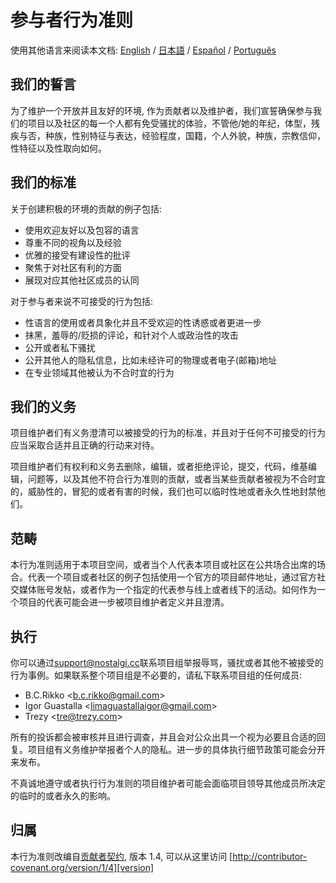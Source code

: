 # 参与者行为准则

使用其他语言来阅读本文档:
[English](/CODE_OF_CONDUCT.md) / [日本語](CODE_OF_CONDUCT-jp.md) / [Español](CODE_OF_CONDUCT-es.md) / [Português](CODE_OF_CONDUCT-pt-BR.md)

## 我们的誓言

为了维护一个开放并且友好的环境, 作为贡献者以及维护者，我们宣誓确保参与我们的项目以及社区的每一个人都有免受骚扰的体验，不管他/她的年纪，体型，残疾与否，种族，性别特征与表达，经验程度，国籍，个人外貌，种族，宗教信仰，性特征以及性取向如何。

## 我们的标准

关于创建积极的环境的贡献的例子包括:

* 使用欢迎友好以及包容的语言
* 尊重不同的视角以及经验
* 优雅的接受有建设性的批评
* 聚焦于对社区有利的方面
* 展现对应其他社区成员的认同

对于参与者来说不可接受的行为包括:

* 性语言的使用或者具象化并且不受欢迎的性诱惑或者更进一步
* 抹黑，羞辱的/贬损的评论，和针对个人或政治性的攻击
* 公开或者私下骚扰
* 公开其他人的隐私信息，比如未经许可的物理或者电子(邮箱)地址
* 在专业领域其他被认为不合时宜的行为

## 我们的义务

项目维护者们有义务澄清可以被接受的行为的标准，并且对于任何不可接受的行为应当采取合适并且正确的行动来对待。

项目维护者们有权利和义务去删除，编辑，或者拒绝评论，提交，代码，维基编辑，问题等，以及其他不符合行为准则的贡献，或者当某些贡献者被视为不合时宜的，威胁性的，冒犯的或者有害的时候，我们也可以临时性地或者永久性地封禁他们。


## 范畴

本行为准则适用于本项目空间，或者当个人代表本项目或社区在公共场合出席的场合。代表一个项目或者社区的例子包括使用一个官方的项目邮件地址，通过官方社交媒体账号发帖，或者作为一个指定的代表参与线上或者线下的活动。如何作为一个项目的代表可能会进一步被项目维护者定义并且澄清。

## 执行

你可以通过[support@nostalgi.cc][support-email]联系项目组举报辱骂，骚扰或者其他不被接受的行为事例。如果联系整个项目组是不必要的，请私下联系项目组的任何成员:

* B.C.Rikko <[b.c.rikko@gmail.com](mailto:b.c.rikko@gmail.com)>
* Igor Guastalla <[limaguastallaigor@gmail.com](mailto:limaguastallaigor@gmail.com)>
* Trezy <[tre@trezy.com](mailto:tre@trezy.com)>

所有的投诉都会被审核并且进行调查，并且会对公众出具一个视为必要且合适的回复。项目组有义务维护举报者个人的隐私。进一步的具体执行细节政策可能会分开来发布。

不真诚地遵守或者执行行为准则的项目维护者可能会面临项目领导其他成员所决定的临时的或者永久的影响。

## 归属

本行为准则改编自[贡献者契约][homepage], 版本 1.4, 可以从这里访问 [http://contributor-covenant.org/version/1/4][version]

[homepage]: http://contributor-covenant.org
[support-email]: mailto:support@nostalgi.cc
[version]: http://contributor-covenant.org/version/1/4/
